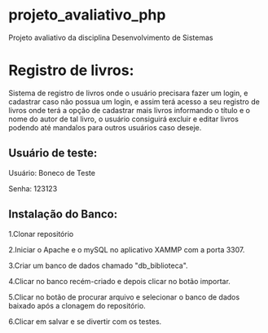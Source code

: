 # projeto_avaliativo_php
Projeto avaliativo da disciplina Desenvolvimento de Sistemas

<h1>Registro de livros:</h1>

<p>Sistema de registro de livros onde o usuário precisara fazer um login, e cadastrar caso não possua um login, e assim terá acesso a seu registro de livros onde terá a opção de cadastrar mais livros informando o título e o nome do autor de tal livro, o usuário consiguirá excluir e editar livros podendo até mandalos para outros usuários caso deseje.</p>

<h2>Usuário de teste:</h2>

<p>Usuário: Boneco de Teste</p>
<p>Senha: 123123</p>

<h2>Instalação do Banco:</h2>

<p>1.Clonar repositório</p>
<p>2.Iniciar o Apache e o mySQL no aplicativo XAMMP com a porta 3307.</p>
<p>3.Criar um banco de dados chamado "db_biblioteca".</p>
<p>4.Clicar no banco recém-criado e depois clicar no botão importar.</p>
<p>5.Clicar no botão de procurar arquivo e selecionar o banco de dados baixado após a clonagem do repositório.</p>
<p>6.Clicar em salvar e se divertir com os testes.</p>